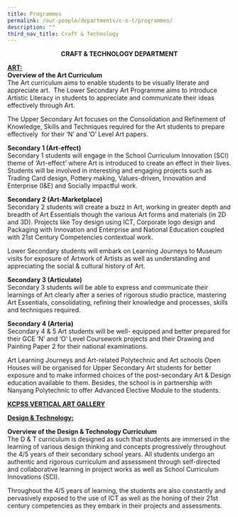 ```yaml
---
title: Programmes
permalink: /our-people/departments/c-n-t/programmes/
description: ""
third_nav_title: Craft & Technology
---
```

**<center>CRAFT & TECHNOLOGY DEPARTMENT</center>**

**<u>ART:</u>**<br>
**Overview of the Art Curriculum**<br>
The Art curriculum aims to enable students to be visually literate and appreciate art.  The Lower Secondary Art Programme aims to introduce Artistic Literacy in students to appreciate and communicate their ideas effectively through Art.

The Upper Secondary Art focuses on the Consolidation and Refinement of Knowledge, Skills and Techniques required for the Art students to prepare effectively  for their ‘N’ and ’O’ Level Art papers.



**Secondary 1 (Art-effect)**<br>
Secondary 1 students will engage in the School Curriculum Innovation (SCI) theme of ‘Art-effect’ where Art is introduced to create an effect in their lives. Students will be involved in interesting and engaging projects such as Trading Card design, Pottery making, Values-driven, Innovation and Enterprise (I&E) and Socially impactful work.

**Secondary 2 (Art-Marketplace)**<br>
Secondary 2 students will create a buzz in Art, working in greater depth and breadth of Art Essentials though the various Art forms and materials (in 2D and 3D). Projects like Toy design using ICT, Corporate logo design and Packaging with Innovation and Enterprise and National Education coupled with 21st Century Competencies contextual work.

Lower Secondary students will embark on Learning Journeys to Museum visits for exposure of Artwork of Artists as well as understanding and appreciating the social & cultural history of Art.


**Secondary 3 (Articulate)** <br>
Secondary 3 students will be able to express and communicate their learnings of Art clearly after a series of rigorous studio practice, mastering Art Essentials, consolidating, refining their knowledge and processes, skills and techniques required.


**Secondary 4 (Arteria)** <br>
Secondary 4 & 5 Art students will be well- equipped and better prepared for their GCE ‘N’ and ‘O’ Level Coursework projects and their Drawing and Painting Paper 2 for their national examinations. 

Art Learning Journeys and Art-related Polytechnic and Art schools Open Houses will be organised for Upper Secondary Art students for better exposure and to make informed choices of the post-secondary Art & Design education available to them. Besides, the school is in partnership with Nanyang Polytechnic to offer Advanced Elective Module to the students.

**[KCPSS VERTICAL ART GALLERY](http://kcpssartgallery.weebly.com/)**


**<u>Design & Technology:</u>**

**Overview of the Design & Technology Curriculum** <br>
The D & T curriculum is designed as such that students are immersed in the learning of various design thinking and concepts progressively throughout the 4/5 years of their secondary school years. All students undergo an authentic and rigorous curriculum and assessment through self-directed and collaborative learning in project works as well as School Curriculum Innovations (SCI).

Throughout the 4/5 years of learning, the students are also constantly and pervasively exposed to the use of ICT as well as the honing of their 21st century competencies as they embark in their projects and assessments.